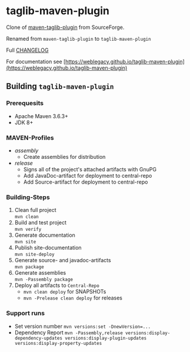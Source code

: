 # taglib-maven-plugin

Clone of [maven-taglib-plugin](https://sourceforge.net/projects/maven-taglib/) from SourceForge.

Renamed from `maven-taglib-plugin` to `taglib-maven-plugin`

Full [CHANGELOG](CHANGELOG.md)

For documentation see [https://weblegacy.github.io/taglib-maven-plugin](https://weblegacy.github.io/taglib-maven-plugin)

## Building `taglib-maven-plugin`

### Prerequesits

* Apache Maven 3.6.3\+
* JDK 8\+

### MAVEN-Profiles

* *assembly*
  * Create assemblies for distribution
* *release*
  * Signs all of the project's attached artifacts with GnuPG
  * Add JavaDoc-artifact for deployment to central-repo
  * Add Source-artifact for deployment to central-repo

### Building-Steps

1. Clean full project  
   `mvn clean`
2. Build and test project  
   `mvn verify`
3. Generate documentation  
   `mvn site`
4. Publish site-documentation  
   `mvn site-deploy`
5. Generate source- and javadoc-artifacts  
   `mvn package`
6. Generate assemblies  
   `mvn -Passembly package`
7. Deploy all artifacts to `Central-Repo`  
   * `mvn clean deploy` for SNAPSHOTs
   * `mvn -Prelease clean deploy` for releases

### Support runs

* Set version number
  `mvn versions:set -DnewVersion=...`
* Dependency Report
  `mvn -Passembly,release versions:display-dependency-updates versions:display-plugin-updates versions:display-property-updates`
